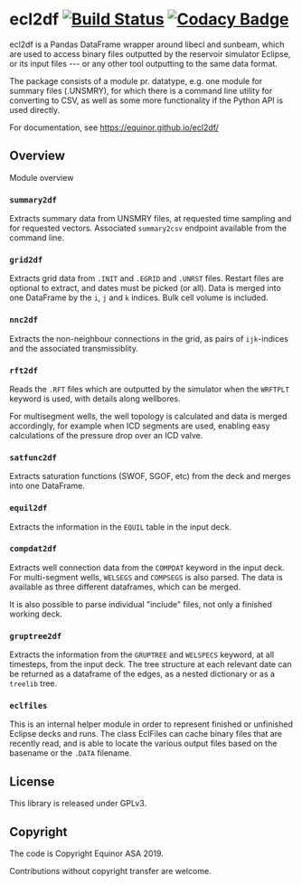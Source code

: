 # ecl2df [![Build Status](https://travis-ci.com/equinor/ecl2df.svg?branch=master)](https://travis-ci.com/equinor/ecl2df) [![Codacy Badge](https://api.codacy.com/project/badge/Grade/fceedc1ee9c946aa85bf60f39ec8962a)](https://www.codacy.com/app/berland/ecl2df?utm_source=github.com&amp;utm_medium=referral&amp;utm_content=equinor/ecl2df&amp;utm_campaign=Badge_Grade)

ecl2df is a Pandas DataFrame wrapper around libecl and sunbeam, which
are used to access binary files outputted by the reservoir simulator
Eclipse, or its input files --- or any other tool outputting to the same
data format. 

The package consists of a module pr. datatype, e.g. one module for summary 
files (.UNSMRY), for which there is a command line utility for converting
to CSV, as well as some more functionality if the Python API is used
directly.

For documentation, see <https://equinor.github.io/ecl2df/>

## Overview

Module overview

### `summary2df`

Extracts summary data from UNSMRY files, at requested time sampling and
for requested vectors. Associated `summary2csv` endpoint available from
the command line.

### `grid2df`

Extracts grid data from `.INIT` and `.EGRID` and `.UNRST` files. Restart files are optional to extract, and dates must be picked (or all). Data is
merged into one DataFrame by the `i`, `j` and `k` indices. Bulk cell
volume is included.

### `nnc2df`

Extracts the non-neighbour connections in the grid, as pairs of
`ijk`-indices and the associated transmissiblity.

### `rft2df`

Reads the `.RFT` files which are outputted by the simulator when
the `WRFTPLT` keyword is used, with details along wellbores. 

For multisegment wells, the well topology is calculated and data
is merged accordingly, for example when ICD segments are used, enabling
easy calculations of the pressure drop over an ICD valve.

### `satfunc2df`

Extracts saturation functions (SWOF, SGOF, etc) from the deck and merges
into one DataFrame.

### `equil2df`

Extracts the information in the `EQUIL` table in the input deck.

### `compdat2df`

Extracts well connection data from the `COMPDAT` keyword in the input deck.
For multi-segment wells, `WELSEGS` and `COMPSEGS` is also parsed. The
data is available as three different dataframes, which can be merged.

It is also possible to parse individual "include" files, not only a
finished working deck.

### `gruptree2df`

Extracts the information from the `GRUPTREE` and `WELSPECS` keyword, at
all timesteps, from the input deck. The tree structure at each relevant
date can be returned as a dataframe of the edges, as a nested dictionary
or as a `treelib` tree.

### `eclfiles`

This is an internal helper module in order to represent finished or
unfinished Eclipse decks and runs. The class EclFiles can cache binary
files that are recently read, and is able to locate the various output
files based on the basename or the `.DATA` filename.

## License

This library is released under GPLv3.

## Copyright

The code is Copyright Equinor ASA 2019.

Contributions without copyright transfer are welcome.
